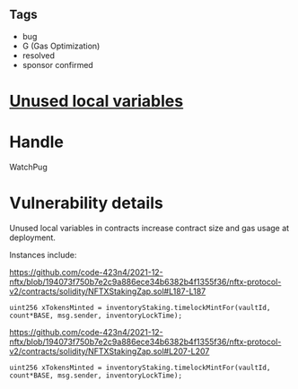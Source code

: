 ## Tags

- bug
- G (Gas Optimization)
- resolved
- sponsor confirmed

# [Unused local variables](https://github.com/code-423n4/2021-12-nftx-findings/issues/163) 

# Handle

WatchPug


# Vulnerability details

Unused local variables in contracts increase contract size and gas usage at deployment.

Instances include:

https://github.com/code-423n4/2021-12-nftx/blob/194073f750b7e2c9a886ece34b6382b4f1355f36/nftx-protocol-v2/contracts/solidity/NFTXStakingZap.sol#L187-L187

```solidity=187
uint256 xTokensMinted = inventoryStaking.timelockMintFor(vaultId, count*BASE, msg.sender, inventoryLockTime);
```

https://github.com/code-423n4/2021-12-nftx/blob/194073f750b7e2c9a886ece34b6382b4f1355f36/nftx-protocol-v2/contracts/solidity/NFTXStakingZap.sol#L207-L207

```solidity=207
uint256 xTokensMinted = inventoryStaking.timelockMintFor(vaultId, count*BASE, msg.sender, inventoryLockTime);
```

